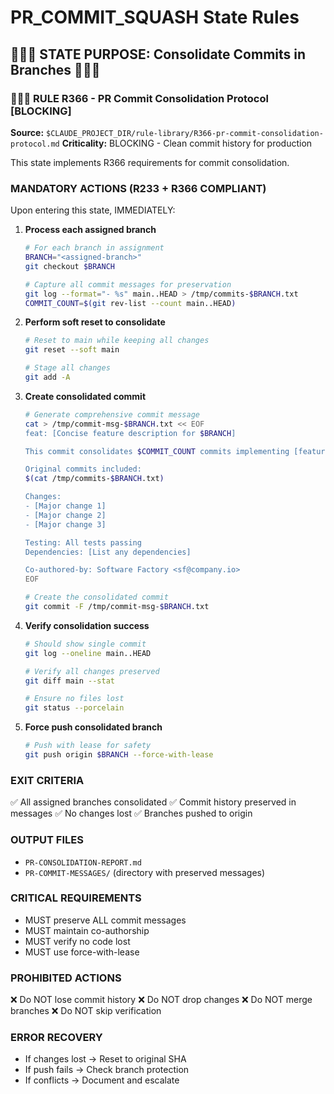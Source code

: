 # PR_COMMIT_SQUASH State Rules

## 🔴🔴🔴 STATE PURPOSE: Consolidate Commits in Branches 🔴🔴🔴

### 🚨🚨🚨 RULE R366 - PR Commit Consolidation Protocol [BLOCKING]
**Source:** `$CLAUDE_PROJECT_DIR/rule-library/R366-pr-commit-consolidation-protocol.md`
**Criticality:** BLOCKING - Clean commit history for production

This state implements R366 requirements for commit consolidation.

### MANDATORY ACTIONS (R233 + R366 COMPLIANT)
Upon entering this state, IMMEDIATELY:

1. **Process each assigned branch**
   ```bash
   # For each branch in assignment
   BRANCH="<assigned-branch>"
   git checkout $BRANCH

   # Capture all commit messages for preservation
   git log --format="- %s" main..HEAD > /tmp/commits-$BRANCH.txt
   COMMIT_COUNT=$(git rev-list --count main..HEAD)
   ```

2. **Perform soft reset to consolidate**
   ```bash
   # Reset to main while keeping all changes
   git reset --soft main

   # Stage all changes
   git add -A
   ```

3. **Create consolidated commit**
   ```bash
   # Generate comprehensive commit message
   cat > /tmp/commit-msg-$BRANCH.txt << EOF
   feat: [Concise feature description for $BRANCH]

   This commit consolidates $COMMIT_COUNT commits implementing [feature].

   Original commits included:
   $(cat /tmp/commits-$BRANCH.txt)

   Changes:
   - [Major change 1]
   - [Major change 2]
   - [Major change 3]

   Testing: All tests passing
   Dependencies: [List any dependencies]

   Co-authored-by: Software Factory <sf@company.io>
   EOF

   # Create the consolidated commit
   git commit -F /tmp/commit-msg-$BRANCH.txt
   ```

4. **Verify consolidation success**
   ```bash
   # Should show single commit
   git log --oneline main..HEAD

   # Verify all changes preserved
   git diff main --stat

   # Ensure no files lost
   git status --porcelain
   ```

5. **Force push consolidated branch**
   ```bash
   # Push with lease for safety
   git push origin $BRANCH --force-with-lease
   ```

### EXIT CRITERIA
✅ All assigned branches consolidated
✅ Commit history preserved in messages
✅ No changes lost
✅ Branches pushed to origin

### OUTPUT FILES
- `PR-CONSOLIDATION-REPORT.md`
- `PR-COMMIT-MESSAGES/` (directory with preserved messages)

### CRITICAL REQUIREMENTS
- MUST preserve ALL commit messages
- MUST maintain co-authorship
- MUST verify no code lost
- MUST use force-with-lease

### PROHIBITED ACTIONS
❌ Do NOT lose commit history
❌ Do NOT drop changes
❌ Do NOT merge branches
❌ Do NOT skip verification

### ERROR RECOVERY
- If changes lost → Reset to original SHA
- If push fails → Check branch protection
- If conflicts → Document and escalate